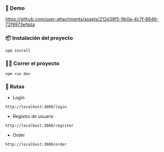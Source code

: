 ### 🎉 Demo

https://github.com/user-attachments/assets/212d38f5-9b0a-4c7f-8646-72f9973efdda

### 📦 Instalación del proyecto

```
npm install
```


### 🏃‍♂️ Correr el proyecto

```
npm run dev
```

### 👀 Rutas

- Login

```
http://localhost:3000/login
```

- Registro de usuario

```
http://localhost:3000/register
```

- Order

```
http://localhost:3000/order
```
